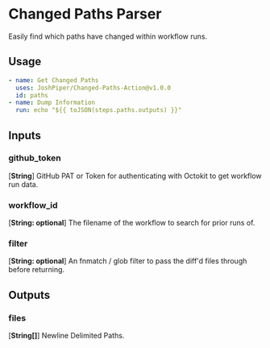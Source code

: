# Changed Paths Parser

Easily find which paths have changed within workflow runs.

## Usage
```yml
- name: Get Changed Paths
  uses: JoshPiper/Changed-Paths-Action@v1.0.0
  id: paths
- name: Dump Information
  run: echo "${{ toJSON(steps.paths.outputs) }}"
```

## Inputs

### github_token
[**String**] GitHub PAT or Token for authenticating with Octokit to get workflow run data.

### workflow_id
[**String: optional**] The filename of the workflow to search for prior runs of.

### filter
[**String: optional**] An fnmatch / glob filter to pass the diff'd files through before returning.

## Outputs

### files
[**String[]**] Newline Delimited Paths.
